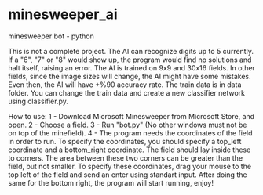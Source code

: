 # minesweeper_ai
minesweeper bot - python

This is not a complete project.
The AI can recognize digits up to 5 currently. If a "6", "7" or "8" would show up, the program would find no solutions and halt itself, raising an error.
The AI is trained on 9x9 and 30x16 fields. In other fields, since the image sizes will change, the AI might have some mistakes. Even then, the AI will have +%90 accuracy rate.
The train data is in data folder. You can change the train data and create a new classifier network using classifier.py.

How to use:
1 - Download Microsoft Minesweeper from Microsoft Store, and open.
2 - Choose a field.
3 - Run "bot.py" (No other windows must not be on top of the minefield).
4 - The program needs the coordinates of the field in order to run. To specify the coordinates, you should specify a top_left coordinate and a bottom_right coordinate. The field should lay inside these to corners. The area between these two corners can be greater than the field, but not smaller. To specify these coordinates, drag your mouse to the top left of the field and send an enter using standart input. After doing the same for the bottom right, the program will start running, enjoy!

